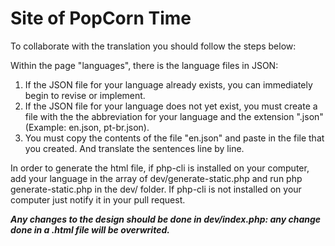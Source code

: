 Site of PopCorn Time 
======================

To collaborate with the translation you should follow the steps below:

Within the page "languages", there is the language files in JSON:
  1. If the JSON file for your language already exists, you can immediately begin to revise or implement. 
  2. If the JSON file for your language does not yet exist, you must create a file with the the abbreviation for your language and the extension ".json" (Example: en.json, pt-br.json).
  3. You must copy the contents of the file "en.json" and paste in the file that you created. And translate the sentences line by line.


In order to generate the html file, if php-cli is installed on your computer, add your language in the array of dev/generate-static.php and run php generate-static.php in the dev/ folder. If php-cli is not installed on your computer just notify it in your pull request.

***Any changes to the design should be done in dev/index.php: any change done in a .html file will be overwrited.***
